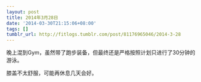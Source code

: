 ```yaml
---
layout: post
title: 2014年3月28日
date: '2014-03-30T21:15:06+08:00'
tags: []
tumblr_url: http://fitlogs.tumblr.com/post/81176965046/2014-3-28
---
```

晚上混到Gym，虽然带了跑步装备，但最终还是严格按照计划只进行了30分钟的游泳。

膝盖不太舒服，可能再休息几天会好。
